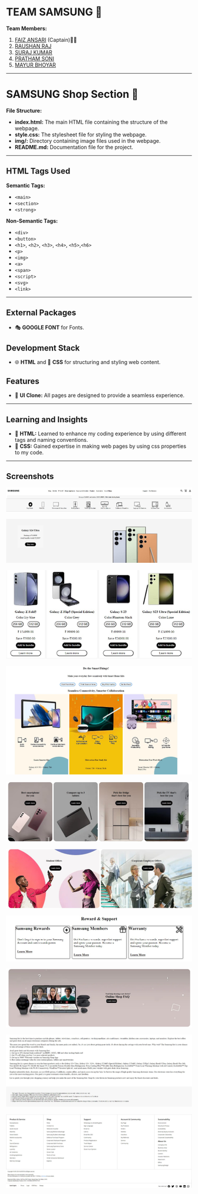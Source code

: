 # TEAM SAMSUNG 🚀

**Team Members:**
1. [FAIZ ANSARI](https://www.linkedin.com/in/mohammad-faiz-ansari-1b67a8170) (Captain)🏴‍☠️
2. [RAUSHAN RAJ](https://www.linkedin.com/in/raushanraj723/)
3. [SURAJ KUMAR](https://www.linkedin.com/in/suraj-kumar-5b34a61b3/)
4. [PRATHAM SONI](https://www.linkedin.com/in/pratham-soni-1a58a5210/)
5. [MAYUR BHOYAR](https://www.linkedin.com/in/mayur-bhoyar-b14b97222/)

---

# SAMSUNG Shop Section 🎥

**File Structure:**
- **index.html:** The main HTML file containing the structure of the webpage.
- **style.css:** The stylesheet file for styling the webpage.
- **img/:** Directory containing image files used in the webpage.
- **README.md:** Documentation file for the project.

---

## HTML Tags Used

**Semantic Tags:**
- `<main>`
- `<section>`
- `<strong>`

**Non-Semantic Tags:**
- `<div>`
- `<button>`
- `<h1>`, `<h2>`, `<h3>`, `<h4>`, `<h5>`,`<h6>`
- `<p>`
- `<img>`
- `<a>`
- `<span>`
- `<script>`
- `<svg>`
- `<link>`

---

## External Packages

- 🎭 **GOOGLE FONT** for Fonts.

## Development Stack

- 🌐 **HTML** and 🎨 **CSS** for structuring and styling web content.

## Features

- 📱 **UI Clone:** All pages are designed to provide a seamless experience.

---

## Learning and Insights

- 🚀 **HTML:** Learned to enhance my coding experience by using different tags and naming conventions.
- 🎨 **CSS:** Gained expertise in making web pages by using css properties to my code.


---

## Screenshots

![Shop-Section](./Screenshot/SS1.jpg)
<br>
<br>
![Shop-Section](./Screenshot/SS2.jpg)
<br>
<br>
![Shop-Section](./Screenshot/SS3.jpg)
<br>
<br>
![Shop-Section](./Screenshot/SS4.jpg)
<br>
<br>
![Shop-Section](./Screenshot/SS5.jpg)
<br>
<br>
![Shop-Section](./Screenshot/SS6.jpg)
<br>
<br>
![Shop-Section](./Screenshot/SS7.jpg)
<br>
<br>
![Shop-Section](./Screenshot/SS8.jpg)
<br>
<br>
![Shop-Section](./Screenshot/SS9.jpg)
<br>
<br>
![Shop-Section](./Screenshot/SS10.jpg)
<br>